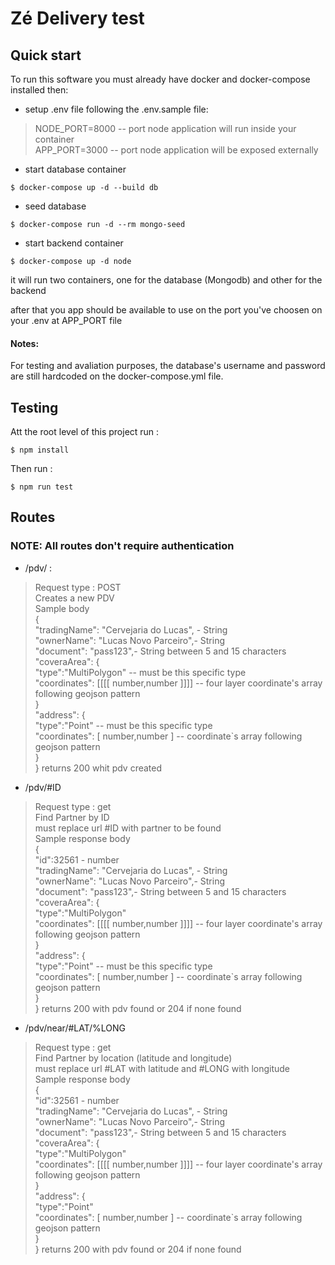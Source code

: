 # Zé Delivery test 

## Quick start
To run this software you must already have docker and docker-compose installed then:
  - setup .env file following the .env.sample file: 
>   NODE_PORT=8000 -- port node application will run inside your container\
>   APP_PORT=3000 -- port node application will be exposed externally 
 

  - start database container
  ```
  $ docker-compose up -d --build db
  ```
  - seed database
  ```
  $ docker-compose run -d --rm mongo-seed 
  ```
  - start backend container
  ```
  $ docker-compose up -d node
  ```
  it will run two containers, one for the database (Mongodb) and other for the backend 

  after that you app should be available to use on the port you've choosen on your .env at APP_PORT file


 #### Notes: 
  For testing and avaliation purposes, the database's username and password are still hardcoded on the docker-compose.yml file.

 ## Testing

 Att the root level of this project run :
 ```
 $ npm install
 ```
 Then run :
 ```
 $ npm run test
 ```
 



## Routes

### NOTE: All routes don't require authentication

 - /pdv/  :
 > Request type : POST \
 > Creates a new PDV \
 > Sample body \
 > { \
 >   "tradingName": "Cervejaria do Lucas", - String \
 >   "ownerName": "Lucas Novo Parceiro",- String \
 >   "document": "pass123",- String between 5 and 15 characters\
 >   "coveraArea": { \
 >   "type":"MultiPolygon" -- must be this specific type\
 >   "coordinates": [[[[ number,number ]]]] -- four layer coordinate's array following geojson pattern\
 >    }\
 >   "address": { \
 >   "type":"Point" -- must be this specific type\
 >   "coordinates": [ number,number ] -- coordinate`s array following geojson pattern\
 >    }\
 > }
 > returns 200 whit pdv created

 - /pdv/#ID  
 > Request type : get \
 > Find Partner by ID  \
 > must replace url #ID with partner to be found\
 > Sample response body \
 > { \
 >    "id":32561 - number\
 >   "tradingName": "Cervejaria do Lucas", - String \
 >   "ownerName": "Lucas Novo Parceiro",- String \
 >   "document": "pass123",- String between 5 and 15 characters\
 >   "coveraArea": { \
 >   "type":"MultiPolygon" \
 >   "coordinates": [[[[ number,number ]]]] -- four layer coordinate's array following geojson pattern\
 >    }\
 >   "address": { \
 >   "type":"Point" -- must be this specific type\
 >   "coordinates": [ number,number ] -- coordinate`s array following geojson pattern\
 >    }\
 > }
 > returns 200 with pdv found or 204 if none found

 - /pdv/near/#LAT/%LONG  
 > Request type : get \
 > Find Partner by location (latitude and longitude)  \
 > must replace url #LAT with latitude and #LONG with longitude\
 > Sample response body \
 > { \
 >    "id":32561 - number \
 >   "tradingName": "Cervejaria do Lucas", - String \
 >   "ownerName": "Lucas Novo Parceiro",- String \
 >   "document": "pass123",- String between 5 and 15 characters\
 >   "coveraArea": { \
 >   "type":"MultiPolygon" \
 >   "coordinates": [[[[ number,number ]]]] -- four layer coordinate's array following geojson pattern \
 >    }\
 >   "address": { \
 >   "type":"Point" \
 >   "coordinates": [ number,number ] -- coordinate`s array following geojson pattern\
 >    }\
 > }
 > returns 200 with pdv found or 204  if none found

